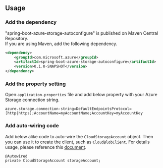 ## Usage

### Add the dependency

"spring-boot-azure-storage-autoconfigure" is published on Maven Central Repository.  
If you are using Maven, add the following dependency.  

```xml
<dependency>
    <groupId>com.microsoft.azure</groupId>
    <artifactId>spring-boot-azure-storage-autoconfigure</artifactId>
    <version>0.1.0-SNAPSHOT</version>
</dependency>
```

### Add the property setting

Open `application.properties` file and add below property with your Azure Storage connection string.

```
azure.storage.connection-string=DefaultEndpointsProtocol=[http|https];AccountName=myAccountName;AccountKey=myAccountKey
```

### Add auto-wiring code

Add below alike code to auto-wire the `CloudStorageAccount` object. Then you can use it to create the client, such as `CloudBlobClient`. For details usage, please reference this [document](https://docs.microsoft.com/en-us/azure/storage/storage-java-how-to-use-blob-storage).

```
@Autowired
private CloudStorageAccount storageAccount;
```

